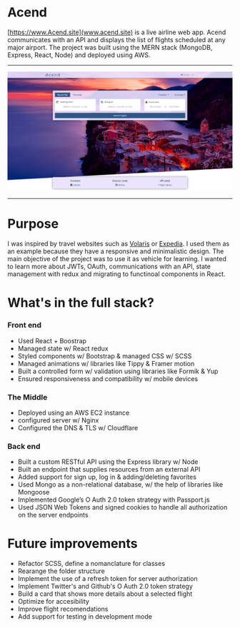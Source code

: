 # Acend
[https://www.Acend.site](www.acend.site) is a live airline web app.
Acend communicates with an API and displays the list of flights scheduled at any major airport. The project was built using the MERN stack (MongoDB, Express, React, Node) and deployed using AWS.
***
![Screenshot](acend-site.png)
***
# Purpose
I was inspired by travel websites such as [Volaris](https://www.volaris.com) or [Expedia](https://www.expedia.com). I used them as an example because they have a responsive and minimalistic design. 
The main objective of the project was to use it as vehicle for learning. I wanted to learn more about JWTs, OAuth, communications with an API, state management with redux and migrating to functinoal components in React.

# What's in the full stack?
### Front end
*	Used React + Boostrap
*	Managed state w/ React redux
*	Styled components w/ Bootstrap & managed CSS w/ SCSS
*	Managed animations w/ libraries like Tippy & Framer motion
*	Built a controlled form w/ validation using libraries like Formik & Yup
*	Ensured responsiveness and compatibility w/ mobile devices
### The Middle
*	Deployed using an AWS EC2 instance
*	configured server w/ Nginx
*	Configured the DNS & TLS w/ Cloudflare
### Back end
*	Built a custom RESTful API using the Express library w/ Node
*	Built an endpoint that supplies resources from an external API
*	Added support for sign up, log in & adding/deleting favorites
*	Used Mongo as a non-relational database, w/ the help of libraries like Mongoose
*	Implemented Google’s O Auth 2.0 token strategy with Passport.js
*	Used JSON Web Tokens and signed cookies to handle all authorization on the server endpoints

# Future improvements
* Refactor SCSS, define a nomanclature for classes
* Rearange the folder structure
* Implement the use of a refresh token for server authorization
* Implement Twitter's and Github's O Auth 2.0 token strategy
* Build a card that shows more details about a selected flight
* Optimize for accesibility
* Improve flight recomendations
* Add support for testing in development mode
